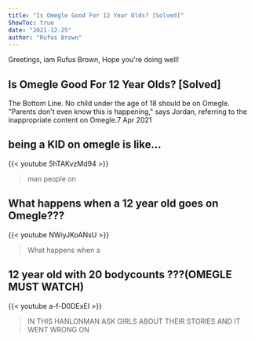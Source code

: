 ```yaml
---
title: "Is Omegle Good For 12 Year Olds? [Solved]"
ShowToc: true 
date: "2021-12-25"
author: "Rufus Brown" 
---
```


Greetings, iam Rufus Brown, Hope you're doing well!
## Is Omegle Good For 12 Year Olds? [Solved]
The Bottom Line. No child under the age of 18 should be on Omegle. "Parents don't even know this is happening," says Jordan, referring to the inappropriate content on Omegle.7 Apr 2021

## being a KID on omegle is like...
{{< youtube 5hTAKvzMd94 >}}
>man people on 

## What happens when a 12 year old goes on Omegle???
{{< youtube NWiyJKoANsU >}}
>What happens when a 

## 12 year old with 20 bodycounts ???(OMEGLE MUST WATCH)
{{< youtube a-f-D0DExEI >}}
>IN THIS HANLONMAN ASK GIRLS ABOUT THEIR STORIES AND IT WENT WRONG ON 

